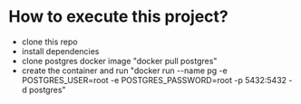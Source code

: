 # How to execute this project?

- clone this repo
- install dependencies
- clone postgres docker image "docker pull postgres"
- create the container and run "docker run --name pg -e POSTGRES_USER=root -e POSTGRES_PASSWORD=root -p 5432:5432 -d postgres"
